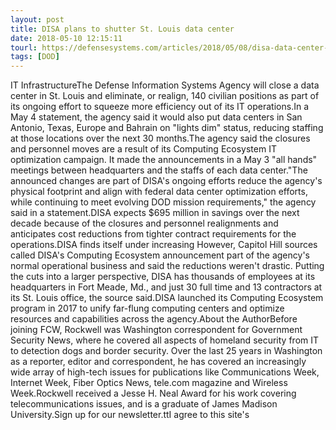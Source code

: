 ```yaml
---
layout: post
title: DISA plans to shutter St. Louis data center
date: 2018-05-10 12:15:11
tourl: https://defensesystems.com/articles/2018/05/08/disa-data-center-closed.aspx
tags: [DOD]
---
```

IT InfrastructureThe Defense Information Systems Agency will close a data center in St. Louis and eliminate, or realign, 140 civilian positions as part of its ongoing effort to squeeze more efficiency out of its IT operations.In a May 4 statement, the agency said it would also put data centers in San Antonio, Texas, Europe and Bahrain on "lights dim" status, reducing staffing at those locations over the next 30 months.The agency said the closures and personnel moves are a result of its Computing Ecosystem IT optimization campaign. It made the announcements in a May 3 "all hands" meetings between headquarters and the staffs of each data center."The announced changes are part of DISA's ongoing efforts reduce the agency's physical footprint and align with federal data center optimization efforts, while continuing to meet evolving DOD mission requirements," the agency said in a statement.DISA expects $695 million in savings over the next decade because of the closures and personnel realignments and anticipates cost reductions from tighter contract requirements for the operations.DISA finds itself under increasing However, Capitol Hill sources called DISA's Computing Ecosystem announcement part of the agency's normal operational business and said the reductions weren't drastic. Putting the cuts into a larger perspective, DISA has thousands of employees at its headquarters in Fort Meade, Md., and just 30 full time and 13 contractors at its St. Louis office, the source said.DISA launched its Computing Ecosystem program in 2017 to unify far-flung computing centers and optimize resources and capabilities across the agency.About the AuthorBefore joining FCW, Rockwell was Washington correspondent for Government Security News, where he covered all aspects of homeland security from IT to detection dogs and border security. Over the last 25 years in Washington as a reporter, editor and correspondent, he has covered an increasingly wide array of high-tech issues for publications like Communications Week, Internet Week, Fiber Optics News, tele.com magazine and Wireless Week.Rockwell received a Jesse H. Neal Award for his work covering telecommunications issues, and is a graduate of James Madison University.Sign up for our newsletter.ttI agree to this site's 
